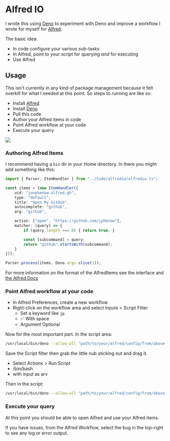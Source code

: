 # Alfred IO

I wrote this using [Deno](https://deno.land) to experiment with Deno and improve a
workflow I wrote for myself for [Alfred](https://www.alfredapp.com/).

The basic idea:

* In code configure your various sub-tasks
* In Alfred, point to your script for querying _and_ for executing
* Use Alfred

## Usage

This isn't currently in any kind of package management because it felt overkill for
what I needed at this point. So steps to running are like so:

* Install [Alfred](https://www.alfredapp.com/)
* Install [Deno](https://deno.land)
* Pull this code
* Author your Alfred items in code
* Point Alfred workflow at your code
* Execute your query

![](https://cl.ly/299b9469ca45/Screen%252520Recording%2525202019-07-12%252520at%25252009.45%252520AM.gif)

### Authoring Alfred Items

I recommend having a `bin` dir in your Home directory. In there you might add something like this:

```typescript
import { Parser, ItemHandler } from "../Code/alfredio/alfredio.ts";

const items = [new ItemHandler({
    uid: "jonphenow.alfred.gh",
    type: "default",
    title: "Open My GitHub",
    autocomplete: "github",
    arg: "github",

    action: ["open", "https://github.com/jphenow"],
    matcher: (query) => {
        if (query.length === 0) { return true; }

        const [subcommand] = query;
        return "github".startsWith(subcommand);
    }
})];

Parser.process(items, Deno.args.slice(1));
```

For more information on the format of the AlfredItems see the interface and [the Alfred Docs](https://www.alfredapp.com/help/workflows/inputs/script-filter/json/)

### Point Alfred workflow at your code

* In Alfred Preferences, create a new workflow
* Right-click on the workflow area and select Inputs > Script Filter
    - Set a keyword like `jp`
    - :white_check_mark: With space
    - Argument Optional

Now for the most important part. In the script area:

```bash
/usr/local/bin/deno --allow-all "path/to/your/alfred/config/from/above.ts" query $@
```

Save the Script filter then grab the little nub sticking out and drag it.

* Select Actions > Run Script
* /bin/bash
* with input as arv

Then in the script:

```bash
/usr/local/bin/deno --allow-all "path/to/your/alfred/config/from/above.ts" execute $@
```

### Execute your query

At this point you should be able to open Alfred and use your Alfred items.

If you have issues, from the Alfred Workflow, select the bug in the top-right to see any log
or error output.
